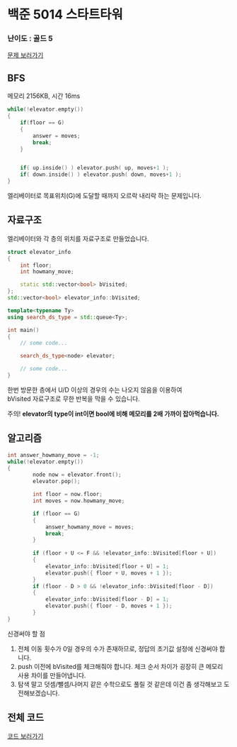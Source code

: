 
# 백준 5014 스타트타워

  

### 난이도 : 골드 5

[문제 보러가기](https://www.acmicpc.net/problem/5014)
  

## BFS

메모리 2156KB, 시간 16ms


```C++
while(!elevator.empty())
{
    if(floor == G) 
    {
        answer = moves;
        break;
    }


    if( up.inside() ) elevator.push( up, moves+1 );
    if( down.inside() ) elevator.push( down, moves+1 );
}
```

엘리베이터로 목표위치(G)에 도달할 때까지 오르락 내리락 하는 문제입니다.
  
## 자료구조
엘리베이터와 각 층의 위치를 자료구조로 만들었습니다.

```C++
struct elevator_info 
{
	int floor;
	int howmany_move;

	static std::vector<bool> bVisited;
};
std::vector<bool> elevator_info::bVisited;
```

```C++
template<typename Ty>
using search_ds_type = std::queue<Ty>;

int main()
{
    // some code...

    search_ds_type<node> elevator;

    // some code...
}
```

한번 방문한 층에서 U/D 이상의 경우의 수는 나오지 않음을 이용하여  
bVisited 자료구조로 무한 반복을 막을 수 있습니다.

주의!  **elevator의 type이 int이면 bool에 비해 메모리를 2배 가까이 잡아먹습니다.**

## 알고리즘

```C++
int answer_howmany_move = -1;
while(!elevator.empty())
{
		node now = elevator.front();
		elevator.pop();

		int floor = now.floor;
		int moves = now.howmany_move;

		if (floor == G)
		{
			answer_howmany_move = moves;
			break;
		}
		
		if (floor + U <= F && !elevator_info::bVisited[floor + U])
		{
			elevator_info::bVisited[floor + U] = 1;
			elevator.push({ floor + U, moves + 1 });
		}
		if (floor - D > 0 && !elevator_info::bVisited[floor - D])
		{
			elevator_info::bVisited[floor - D] = 1;
			elevator.push({ floor - D, moves + 1 });
		}
}
```

신경써야 할 점
1. 전체 이동 횟수가 0일 경우의 수가 존재하므로, 정답의 초기값 설정에 신경써야 합니다.
2. push 이전에 bVisited를 체크해줘야 합니다. 체크 순서 차이가 굉장히 큰 메모리 사용 차이를 만들어냅니다.
3. 탐색 말고 덧셈/뺄셈/나머지 같은 수학으로도 풀릴 것 같은데 이건 좀 생각해보고 도전해보겠습니다.

## 전체 코드
[코드 보러가기](./boj5014.cpp)